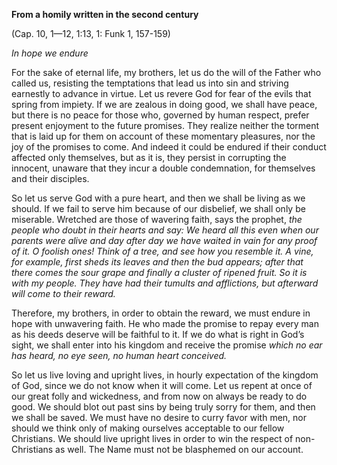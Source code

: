 

**From a homily written in the second century**

(Cap. 10, 1—12, 1:13, 1: Funk 1, 157-159)

_In hope we endure_

For the sake of eternal life, my brothers, let us do the will of the Father who called us, resisting the temptations that lead us into sin and striving earnestly to advance in virtue. Let us revere God for fear of the evils that spring from impiety. If we are zealous in doing good, we shall have peace, but there is no peace for those who, governed by human respect, prefer present enjoyment to the future promises. They realize neither the torment that is laid up for them on account of these momentary pleasures, nor the joy of the promises to come. And indeed it could be endured if their conduct affected only themselves, but as it is, they persist in corrupting the innocent, unaware that they incur a double condemnation, for themselves and their disciples.

So let us serve God with a pure heart, and then we shall be living as we should. If we fail to serve him because of our disbelief, we shall only be miserable. Wretched are those of wavering faith, says the prophet, _the people who doubt in their hearts and say: We heard all this even when our parents were alive and day after day we have waited in vain for any proof of it. O foolish ones! Think of a tree, and see how you resemble it. A vine, for example, first sheds its leaves and then the bud appears; after that there comes the sour grape and finally a cluster of ripened fruit. So it is with my people. They have had their tumults and afflictions, but afterward will come to their reward._

Therefore, my brothers, in order to obtain the reward, we must endure in hope with unwavering faith. He who made the promise to repay every man as his deeds deserve will be faithful to it. If we do what is right in God’s sight, we shall enter into his kingdom and receive the promise _which no ear has heard, no eye seen, no human heart conceived._

So let us live loving and upright lives, in hourly expectation of the kingdom of God, since we do not know when it will come. Let us repent at once of our great folly and wickedness, and from now on always be ready to do good. We should blot out past sins by being truly sorry for them, and then we shall be saved. We must have no desire to curry favor with men, nor should we think only of making ourselves acceptable to our fellow Christians. We should live upright lives in order to win the respect of non-Christians as well. The Name must not be blasphemed on our account.

